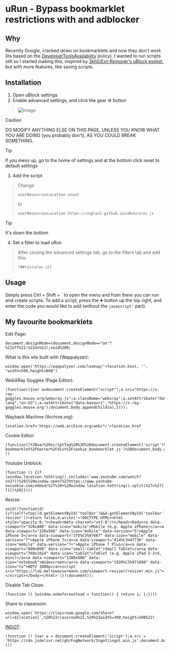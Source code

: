 # uRun - Bypass bookmarklet restrictions with and adblocker
## Why
Recently Google, cracked down on bookmarklets and now they don't work (Its based on the [DeveloperToolsAvailability](https://chromeenterprise.google/policies/?policy=DeveloperToolsAvailability) policy). I wanted to run scripts still so I started making this, inspired by [3kh0/Ext-Remover's uBlock exploit](https://github.com/3kh0/Ext-Remover?tab=readme-ov-file#ublock-run-run-code-on-pages), but with more features, like saving scripts.
## Installation
1. Open uBlock settings
2. Enable advanced settings, and click the gear ⚙️ button
> ![image](https://github.com/Inglan2/uRun/assets/117789688/e7d21961-4d76-45a8-afe1-f97479763928)

> [!CAUTION]
> DO MODIFY ANYTHING ELSE ON THIS PAGE, UNLESS YOU KNOW WHAT YOU ARE DOING (you probably don't), AS YOU COULD BREAK SOMETHING.

> [!TIP]
> If you mess up, go to the home of settings and at the bottom click reset to default settings

3. Add the script
> Change
> ```
> userResourcesLocation unset
> ```
> to
> ```
> userResourcesLocation https://inglan2.github.io/uRun/urun.js
> ```

> [!TIP]
> It's down the bottom
4. Set a filter to load uRun
> After closing the advanced settings tab, go to the filters tab and add this:
> ```
> *##+js(urun.js)
> ```

## Usage
Simply press Ctrl + Shift + \` to open the menu and from there you can run and create scripts. To add a script, press the ➕ button up the top right, and enter the code you would like to add (without the `javascript:` part).

## My favourite bookmarklets
Edit Page:
```
document.designMode=(document.designMode=="on"?%22off%22:%22on%22);void%200;
```
What is this site built with (Wappalyzer):
```
window.open('https://wappalyzer.com/lookup/'+location.host, '', "width=500,height=600")
```
WebXRay Goggles (Page Editor):
```
(function(){var a=document.createElement("script");a.src="https://x-ray-goggles.mouse.org/webxray.js";a.className="webxray";a.setAttribute("data-lang","en-US");a.setAttribute("data-baseuri","https://x-ray-goggles.mouse.org");document.body.appendChild(a);}());
```
Wayback Machine (Archive.org):
```
location.href='https://web.archive.org/web/*/'+location.href
```
Cookie Editor:
```
(function()%7Bvar%20scriptTag%20%3D%20document.createElement('script')%3BscriptTag.setAttribute('src'%2C%20'https%3A%2F%2Frawgit.com%2Fvbachevhx%2Fcookie-bookmarklet%2Fmaster%2Fdist%2Fcookie_bookmarklet.js')%3Bdocument.body.appendChild(scriptTag)%3B%7D)()
```
Youtube Unblock:
```
(function () {if (window.location.toString().includes('www.youtube.com/watch?v%27))%20{%20window.open(%27https://www.youtube-nocookie.com/embed/%27%20+%20window.location.toString().split(%27=%27)[1])%20}})()
```
Resize:
```
void((function(d){if(self!=top||d.getElementById('toolbar')&&d.getElementById('toolbar').getAttribute('data-resizer'))return false;d.write('<!DOCTYPE HTML><html style="opacity:0;"><head><meta charset="utf-8"/></head><body><a data-viewport="320x480" data-icon="mobile">Mobile (e.g. Apple iPhone)</a><a data-viewport="320x568" data-icon="mobile" data-version="5">Apple iPhone 5</a><a data-viewport="375%C3%97667" data-icon="mobile" data-version="7">Apple iPhone 7</a><a data-viewport="414%C3%97736" data-icon="mobile" data-version="7+">Apple iPhone 7 Plus</a><a data-viewport="600x800" data-icon="small-tablet">Small Tablet</a><a data-viewport="768x1024" data-icon="tablet">Tablet (e.g. Apple iPad 2-3rd, mini)</a><a data-viewport="1280x800" data-icon="notebook">Widescreen</a><a data-viewport="1920%C3%971080" data-icon="tv">HDTV 1080p</a><script src="https://lab.maltewassermann.com/viewport-resizer/resizer.min.js"></script></body></html>')})(document));
```
Disable Tab Close:
```
(function () {window.onbeforeunload = function() { return 1; };})()
```
Share to classroom:
```
window.open(`https://classroom.google.com/share?url=${location}`,%20%22classroom%22,%20%22width=300,height=300%22)
```
[INGOT](https://github.com/3kh0/ext-remover?tab=readme-ov-file#ingot):
```
(function () {var a = document.createElement('script');a.src = 'https://cdn.jsdelivr.net/gh/FogNetwork/Ingot/ingot.min.js';document.body.appendChild(a);}())
```
